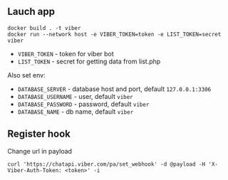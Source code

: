 ## Lauch app

```
docker build . -t viber
docker run --network host -e VIBER_TOKEN=token -e LIST_TOKEN=secret viber
```
* `VIBER_TOKEN` - token for viber bot
* `LIST_TOKEN` - secret for getting data from list.php

Also set env:
* `DATABASE_SERVER` - database host and port, default `127.0.0.1:3306`
* `DATABASE_USERNAME` - user, default `viber`
* `DATABASE_PASSWORD` - password, default `viber`
* `DATABASE_NAME` - db name, default `viber`
## Register hook

Change url in payload
```
curl 'https://chatapi.viber.com/pa/set_webhook' -d @payload -H 'X-Viber-Auth-Token: <token>' -i
```